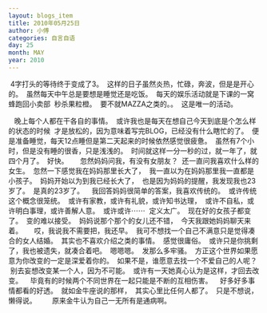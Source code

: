 ```yaml
---
layout: blogs_item
title: 2010年05月25日
author: 小傅
categories: 自言自语
day: 25
month: MAY
year: 2010
---
```




&nbsp;4字打头的等待终于变成了3。
&nbsp;这样的日子虽然炎热，忙碌，奔波，但是是开心的。
&nbsp;虽然每天中午总是要想是睡觉还是吃饭。
&nbsp;每天的娱乐活动就是下课的一窝蜂跑回小卖部
&nbsp;秒杀果粒橙。
&nbsp;要不就MAZZA之类的。。
&nbsp;这是唯一的活动。

&nbsp;
&nbsp;晚上每个人都在干各自的事情。
&nbsp;或许我也是每天在想自己今天到底是个怎么样的状态的时候
&nbsp;才是放松的，因为意味着写完BLOG，已经没有什么瞎忙的了。
&nbsp;便是准备睡觉，每天12点睡但是第二天起来的时候依然感觉很疲惫。
&nbsp;虽然有7个小时，但是没有睡的很香，只是浅浅的。
&nbsp;时间就这样一分一秒的过，就一年了，就四个月了。
&nbsp;好快。
&nbsp;
&nbsp;
&nbsp;忽然妈妈问我，有没有女朋友？
&nbsp;还一直问我喜欢什么样的女生。
&nbsp;忽然一下感觉我在妈妈那里长大了，
&nbsp;我一直以为在妈妈那里我一直都是小孩子。
&nbsp;妈妈开始以为到我已经长大了，
&nbsp;也是因为妈妈的提醒，我发现我也23岁了。
&nbsp;是真的23岁了。
&nbsp;
&nbsp;我回答妈妈很简单的答案，我喜欢传统的。
&nbsp;或许传统这个概念很笼统。
&nbsp;或许有家教，或许有礼貌，或许知书达理，
&nbsp;或许不自私，或许明白事理，或许善解人意。
&nbsp;或许或许⋯⋯
&nbsp;定义太广。
&nbsp;现在好的女孩子都变了。
&nbsp;变的难以接受。
&nbsp;妈妈说那个那个的女儿还不错，
&nbsp;今天我跟她妈妈聊天来着。
&nbsp;
&nbsp;
&nbsp;哎，我说我不需要把，我还早。
&nbsp;我可不想找一个自己不满意只是觉得凑合的女人结婚。
&nbsp;其实也不喜欢介绍之类的事情。
&nbsp;感觉很庸俗。
&nbsp;或许只是你挑剩了，我也被遗失，就凑合着吧。
&nbsp;嗯嗯嗯。
&nbsp;发那么多牢骚。
&nbsp;方正这个世界如果愿意为你改变的一定是深爱着你的。
&nbsp;如果不是，谁愿意去找一个不爱自己的人呢？
&nbsp;别去妄想改变某一个人，因为不可能。
&nbsp;或许有一天她真心认为是这样，才回去改变。
&nbsp;
&nbsp;毕竟有的时候两个不同世界在一起只能是不断的互相伤害。
&nbsp;
&nbsp;好多好多事情都看的好透。
&nbsp;就如金牛座说的那样，
&nbsp;其实心里比任何人都了。
&nbsp;只是不想说，懒得说。
&nbsp;
&nbsp;
&nbsp;
&nbsp;原来金牛认为自己一无所有是通病啊。


